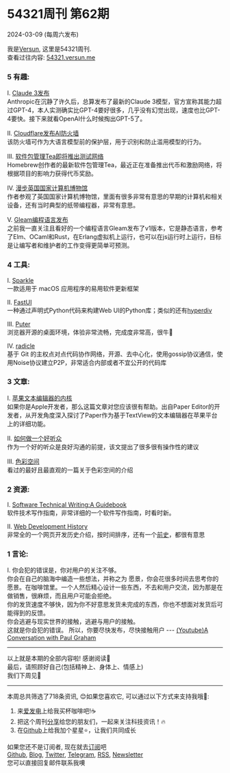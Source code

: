 # 54321周刊 第62期
2024-03-09 (每周六发布)

我是[Versun](https://blog.versun.me), 这里是54321周刊. \
查看过往内容: [54321.versun.me](https://54321.versun.me/)

### 5 有趣:
I. [Claude 3发布](https://www.anthropic.com/news/claude-3-family)\
Anthropic在沉静了许久后，总算发布了最新的Claude 3模型，官方宣称其能力超过GPT-4，本人实测确实比GPT-4要好很多，几乎没有幻觉出现，速度也比GPT-4要快。接下来就看OpenAI什么时候掏出GPT-5了。

II. [Cloudflare发布AI防火墙](https://blog.cloudflare.com/firewall-for-ai)\
该防火墙可作为大语言模型前的保护层，用于识别和防止滥用模型的行为。

III. [软件包管理Tea即将推出测试网络](https://app.tea.xyz/sign-up)\
Homebrew创作者的最新软件包管理Tea，最近正在准备推出代币和激励网络，将根据项目的影响力获得代币奖励。

IV. [漫步英国国家计算机博物馆](https://hackaday.com/2024/03/05/walking-and-talking-through-the-uk-national-museum-of-computing/)\
作者参观了英国国家计算机博物馆，里面有很多非常有意思的早期的计算机和相关设备，还有当时典型的纸带编程器，非常有意思。

V. [Gleam编程语言发布](https://gleam.run/news/gleam-version-1/)\
之前我一直关注且看好的一个编程语言Gleam发布了v1版本，它是静态语言，参考了Elm、OCaml和Rust，在Erlang虚拟机上运行，也可以在js运行时上运行，目标是让编写者和维护者的工作变得更简单可预测。


### 4 工具:
I. [Sparkle](https://sparkle-project.org/)\
一款适用于 macOS 应用程序的易用软件更新框架

II. [FastUI](https://github.com/pydantic/FastUI)\
一种通过声明式Python代码来构建Web UI的Python库；类似的还有[hyperdiv](https://github.com/hyperdiv/hyperdiv)

III. [Puter](https://github.com/HeyPuter/puter)\
浏览器开源的桌面环境，体验非常流畅，完成度非常高，很牛🍺

IV. [radicle](https://radicle.xyz/)\
基于 Git 的主权点对点代码协作网络，开源、去中心化，使用gossip协议通信，使用Noise协议建立P2P，非常适合内部或者不宜公开的代码库


### 3 文章:
I. [苹果文本编辑器的内核](https://papereditor.app/internals)\
如果你是Apple开发者，那么这篇文章对您应该很有帮助。出自Paper Editor的开发者，从开发角度深入探讨了Paper作为基于TextView的文本编辑器在苹果平台上的详细功能。

II. [如何做一个好听众](https://tomblog.rip/the-myth-of-the-good-listener/)\
作为一个好的听众是良好沟通的前提，该文提出了很多很有操作性的建议

III. [色彩空间](https://ericportis.com/posts/2024/okay-color-spaces/)\
看过的最好且最直观的一篇关于色彩空间的介绍


### 2 资源:
I. [Software Technical Writing:A Guidebook](https://jamesg.blog/book.pdf)\
软件技术写作指南，非常详细的一个软件写作指南，时看时新。

II. [Web Development History](https://webdevelopmenthistory.com/index/)\
非常全的一个网页开发历史介绍，按时间排序，还有一个[前史](https://webdevelopmenthistory.com/category/pre-history/)，都很有意思


### 1 言论:
I. 你会犯的错误是，你对用户的关注不够。\
你会在自己的脑海中编造一些想法，并称之为 愿景，你会花很多时间去思考你的愿景。在咖啡馆里。一个人然后精心设计一些东西，不去和用户交流，因为那是在做销售，很麻烦，而且用户可能会拒绝。\
你的发货速度不够快，因为你不好意思发货未完成的东西，你也不想面对发货后可能得到的反馈。\
你会逃避与现实世界的接触，逃避与用户的接触。\
这就是你会犯的错误。
所以，你要尽快发布，尽快接触用户
--- [(Youtube)A Conversation with Paul Graham](https://www.youtube.com/watch?v=4WO5kJChg3w) 

---
以上就是本期的全部内容啦! 感谢阅读🥰\
最后，请照顾好自己(包括精神上、身体上、情感上)\
我们下周见👋

---
本周总共筛选了718条资讯, 😊如果您喜欢它, 可以通过以下方式来支持我哦🎉: 
1. 来[爱发电](https://afdian.net/a/versun)上给我买杯咖啡吧!☕ 
2. 把这个周刊[分享](https://54321.versun.me)给您的朋友们，一起来关注科技资讯！🔥 
3. 在[Github](https://github.com/versun/54321-Weekly)上给我加个星星⭐，让我们共同成长 

如果您还不是订阅者, 现在就去[订阅](https://54321.versun.me)吧\
[Github](https://github.com/versun/54321-Weekly), [Blog](https://blog.versun.me/), [Twitter](https://twitter.com/VersunPan), [Telegram](https://t.me/+0hAhZfrPJGo1YmI9), [RSS](https://54321.versun.me/feed), [Newsletter](https://54321.versun.me/)\
您可以直接回复邮件联系我噢

